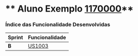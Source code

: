 ** Aluno Exemplo [1170000](./)** 
===============================


### Índice das Funcionalidade Desenvolvidas ###


| Sprint | Funcionalidade    |
|--------|-------------------|
| **B**  | [US1003](USDemo1) |